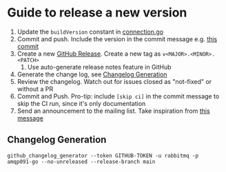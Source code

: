 # Guide to release a new version

1. Update the `buildVersion` constant in
   [connection.go](https://github.com/rabbitmq/amqp091-go/blob/4886c35d10b273bd374e3ed2356144ad41d27940/connection.go#L31)
2. Commit and push. Include the version in the commit message e.g.
   [this commit](https://github.com/rabbitmq/amqp091-go/commit/52ce2efd03c53dcf77d5496977da46840e9abd24)
3. Create a new
   [GitHub Release](https://github.com/rabbitmq/amqp091-go/releases). Create a
   new tag as `v<MAJOR>.<MINOR>.<PATCH>`
   1. Use auto-generate release notes feature in GitHub
4. Generate the change log, see [Changelog Generation](#changelog-generation)
5. Review the changelog. Watch out for issues closed as "not-fixed" or without a
   PR
6. Commit and Push. Pro-tip: include `[skip ci]` in the commit message to skip
   the CI run, since it's only documentation
7. Send an announcement to the mailing list. Take inspiration from
   [this message](https://groups.google.com/g/rabbitmq-users/c/EBGYGOWiSgs/m/0sSFuAGICwAJ)

## Changelog Generation

```
github_changelog_generator --token GITHUB-TOKEN -u rabbitmq -p amqp091-go --no-unreleased --release-branch main
```
